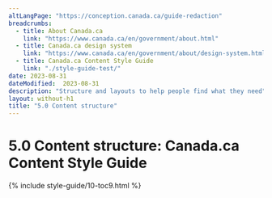 ```yaml
---
altLangPage: "https://conception.canada.ca/guide-redaction"
breadcrumbs:
  - title: About Canada.ca
    link: "https://www.canada.ca/en/government/about.html"
  - title: Canada.ca design system
    link: "https://www.canada.ca/en/government/about/design-system.html"
  - title: Canada.ca Content Style Guide
    link: "./style-guide-test/"    
date: 2023-08-31
dateModified:  2023-08-31
description: "Structure and layouts to help people find what they need"
layout: without-h1
title: "5.0 Content structure"
---
```

<h1 property="name" id="wb-cont" dir="ltr"><span class="stacked"><span>5.0 Content structure</span>: <span>Canada.ca Content Style Guide</span></span></h1>
<!-- 5.0 Content structure START id="toc9" --> 
{% include style-guide/10-toc9.html %} 
<!-- 5.0 Content structure END -->
